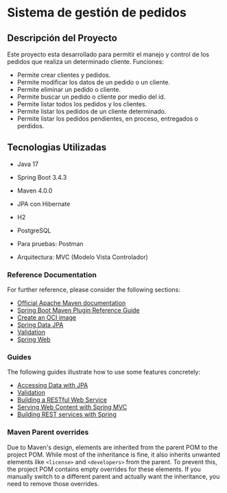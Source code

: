 # Sistema de gestión de pedidos

## Descripción del Proyecto
Este proyecto esta desarrollado para permitir el manejo y control de los pedidos que realiza un determinado cliente.
Funciones:
- Permite crear clientes y pedidos.
- Permite modificar los datos de un pedido o un cliente.
- Permite eliminar un pedido o cliente.
- Permite buscar un pedido o cliente por medio del id.
- Permite listar todos los pedidos y los clientes.
- Permite listar los pedidos de un cliente determinado.
- Permite listar los pedidos pendientes, en proceso, entregados o perdidos.


## Tecnologias Utilizadas
- Java 17
- Spring Boot 3.4.3
- Maven 4.0.0
- JPA con Hibernate
- H2
- PostgreSQL 

- Para pruebas: Postman
- Arquitectura: MVC (Modelo Vista Controlador)

### Reference Documentation
For further reference, please consider the following sections:

* [Official Apache Maven documentation](https://maven.apache.org/guides/index.html)
* [Spring Boot Maven Plugin Reference Guide](https://docs.spring.io/spring-boot/3.4.3/maven-plugin)
* [Create an OCI image](https://docs.spring.io/spring-boot/3.4.3/maven-plugin/build-image.html)
* [Spring Data JPA](https://docs.spring.io/spring-boot/3.4.3/reference/data/sql.html#data.sql.jpa-and-spring-data)
* [Validation](https://docs.spring.io/spring-boot/3.4.3/reference/io/validation.html)
* [Spring Web](https://docs.spring.io/spring-boot/3.4.3/reference/web/servlet.html)

### Guides
The following guides illustrate how to use some features concretely:

* [Accessing Data with JPA](https://spring.io/guides/gs/accessing-data-jpa/)
* [Validation](https://spring.io/guides/gs/validating-form-input/)
* [Building a RESTful Web Service](https://spring.io/guides/gs/rest-service/)
* [Serving Web Content with Spring MVC](https://spring.io/guides/gs/serving-web-content/)
* [Building REST services with Spring](https://spring.io/guides/tutorials/rest/)

### Maven Parent overrides

Due to Maven's design, elements are inherited from the parent POM to the project POM.
While most of the inheritance is fine, it also inherits unwanted elements like `<license>` and `<developers>` from the parent.
To prevent this, the project POM contains empty overrides for these elements.
If you manually switch to a different parent and actually want the inheritance, you need to remove those overrides.


